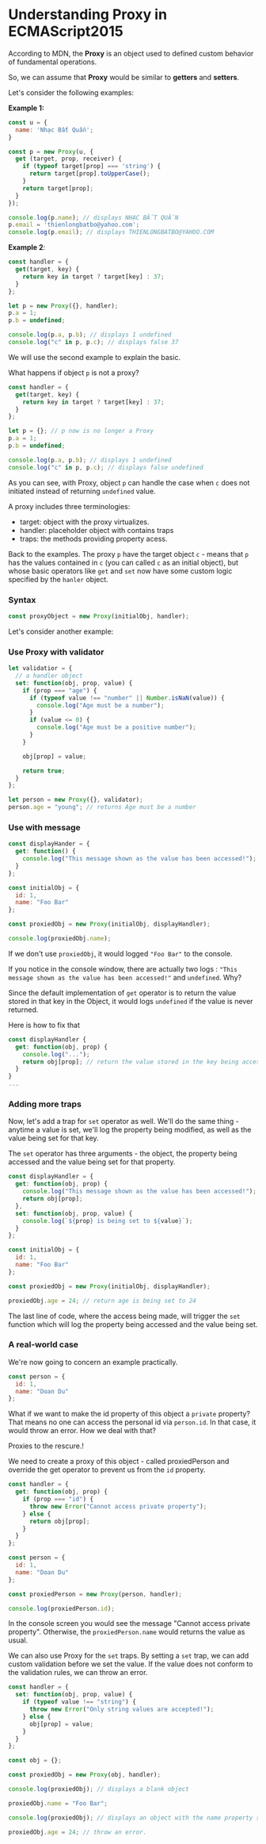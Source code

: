 # Understanding Proxy in ECMAScript2015

According to MDN, the <b>Proxy</b> is an object used to defined custom behavior of fundamental operations.

So, we can assume that <b>Proxy</b> would be similar to <b>getters</b> and <b>setters</b>.

Let's consider the following examples:

<b>Example 1:</b>

```js
const u = {
  name: 'Nhạc Bất Quần';
}

const p = new Proxy(u, {
  get (target, prop, receiver) {
    if (typeof target[prop] === 'string') {
      return target[prop].toUpperCase();
    }
    return target[prop];
  }
});

console.log(p.name); // displays NHẠC BẤT QUẦN
p.email = 'thienlongbatbo@yahoo.com';
console.log(p.email); // displays THIENLONGBATBO@YAHOO.COM
```

<b>Example 2</b>:

```js
const handler = {
  get(target, key) {
    return key in target ? target[key] : 37;
  }
};

let p = new Proxy({}, handler);
p.a = 1;
p.b = undefined;

console.log(p.a, p.b); // displays 1 undefined
console.log("c" in p, p.c); // displays false 37
```

We will use the second example to explain the basic.

What happens if object `p` is not a proxy?

```js
const handler = {
  get(target, key) {
    return key in target ? target[key] : 37;
  }
};

let p = {}; // p now is no longer a Proxy
p.a = 1;
p.b = undefined;

console.log(p.a, p.b); // displays 1 undefined
console.log("c" in p, p.c); // displays false undefined
```

As you can see, with Proxy, object `p` can handle the case when `c` does not initiated instead of returning `undefined` value.

A proxy includes three terminologies:

- target: object with the proxy virtualizes.
- handler: placeholder object with contains traps
- traps: the methods providing property acess.

Back to the examples. The proxy `p` have the target object `c` - means that `p` has the values contained in `c` (you can called `c` as an initial object), but whose basic operators like `get` and `set` now have some custom logic specified by the `hanler` object.

### Syntax

```js
const proxyObject = new Proxy(initialObj, handler);
```

Let's consider another example:

### Use Proxy with validator

```js
let validatior = {
  // a handler object
  set: function(obj, prop, value) {
    if (prop === "age") {
      if (typeof value !== "number" || Number.isNaN(value)) {
        console.log("Age must be a number");
      }
      if (value <= 0) {
        console.log("Age must be a positive number");
      }
    }

    obj[prop] = value;

    return true;
  }
};

let person = new Proxy({}, validator);
person.age = "young"; // returns Age must be a number
```

### Use with message

```js
const displayHander = {
  get: function() {
    console.log("This message shown as the value has been accessed!");
  }
};

const initialObj = {
  id: 1,
  name: "Foo Bar"
};

const proxiedObj = new Proxy(initialObj, displayHandler);

console.log(proxiedObj.name);
```

If we don't use `proxiedObj`, it would logged `"Foo Bar"` to the console.

If you notice in the console window, there are actually two logs : `"This message shown as the value has been accessed!"` and `undefined`. Why?

Since the default implementation of `get` operator is to return the value stored in that key in the Object, it would logs `undefined` if the value is never returned.

Here is how to fix that

```js
const displayHandler {
  get: function(obj, prop) {
    console.log("...");
    return obj[prop]; // return the value stored in the key being accessed
  }
}
...
```

### Adding more traps

Now, let's add a trap for `set` operator as well. We'll do the same thing - anytime a value is set, we'll log the property being modified, as well as the value being set for that key.

The `set` operator has three arguments - the object, the property being accessed and the value being set for that property.

```js
const displayHandler = {
  get: function(obj, prop) {
    console.log("This message shown as the value has been accessed!");
    return obj[prop];
  },
  set: function(obj, prop, value) {
    console.log(`${prop} is being set to ${value}`);
  }
};

const initialObj = {
  id: 1,
  name: "Foo Bar"
};

const proxiedObj = new Proxy(initialObj, displayHandler);

proxiedObj.age = 24; // return age is being set to 24
```

The last line of code, where the access being made, will trigger the `set` function which will log the property being accessed and the value being set.

### A real-world case

We're now going to concern an example practically.

```js
const person = {
  id: 1,
  name: "Doan Du"
};
```

What if we want to make the id property of this object a `private` property? That means no one can access the personal id via `person.id`. In that case, it would throw an error. How we deal with that?

Proxies to the rescure.!

We need to create a proxy of this object - called proxiedPerson and override the get operator to prevent us from the `id` property.

```js
const handler = {
  get: function(obj, prop) {
    if (prop === "id") {
      throw new Error("Cannot access private property");
    } else {
      return obj[prop];
    }
  }
};

const person = {
  id: 1,
  name: "Doan Du"
};

const proxiedPerson = new Proxy(person, handler);

console.log(proxiedPerson.id);
```

In the console screen you would see the message "Cannot access private property". Otherwise, the `proxiedPerson.name` would returns the value as usual.

We can also use Proxy for the `set` traps. By setting a `set` trap, we can add custom validation before we set the value. If the value does not conform to the validation rules, we can throw an error.

```js
const handler = {
  set: function(obj, prop, value) {
    if (typeof value !== "string") {
      throw new Error("Only string values are accepted!");
    } else {
      obj[prop] = value;
    }
  }
};

const obj = {};

const proxiedObj = new Proxy(obj, handler);

console.log(proxiedObj); // displays a blank object

proxiedObj.name = "Foo Bar";

console.log(proxiedObj); // displays an object with the name property set

proxiedObj.age = 24; // throw an error.
```
